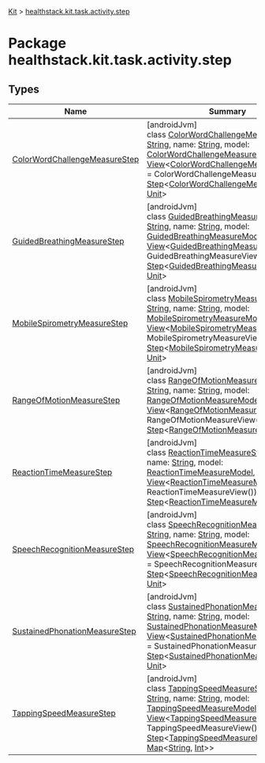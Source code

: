 
[Kit](../../kit.html) > [healthstack.kit.task.activity.step](index.html)



# Package healthstack.kit.task.activity.step



## Types


| Name | Summary |
|---|---|
| [ColorWordChallengeMeasureStep](-color-word-challenge-measure-step/index.html) | [androidJvm]<br>class [ColorWordChallengeMeasureStep](-color-word-challenge-measure-step/index.html)(id: [String](https://kotlinlang.org/api/latest/jvm/stdlib/kotlin/-string/index.html), name: [String](https://kotlinlang.org/api/latest/jvm/stdlib/kotlin/-string/index.html), model: [ColorWordChallengeMeasureModel](../healthstack.kit.task.activity.model/-color-word-challenge-measure-model/index.html), view: [View](../healthstack.kit.task.base/-view/index.html)&lt;[ColorWordChallengeMeasureModel](../healthstack.kit.task.activity.model/-color-word-challenge-measure-model/index.html)&gt; = ColorWordChallengeMeasureView()) : [Step](../healthstack.kit.task.base/-step/index.html)&lt;[ColorWordChallengeMeasureModel](../healthstack.kit.task.activity.model/-color-word-challenge-measure-model/index.html), [Unit](https://kotlinlang.org/api/latest/jvm/stdlib/kotlin/-unit/index.html)&gt; |
| [GuidedBreathingMeasureStep](-guided-breathing-measure-step/index.html) | [androidJvm]<br>class [GuidedBreathingMeasureStep](-guided-breathing-measure-step/index.html)(id: [String](https://kotlinlang.org/api/latest/jvm/stdlib/kotlin/-string/index.html), name: [String](https://kotlinlang.org/api/latest/jvm/stdlib/kotlin/-string/index.html), model: [GuidedBreathingMeasureModel](../healthstack.kit.task.activity.model/-guided-breathing-measure-model/index.html), view: [View](../healthstack.kit.task.base/-view/index.html)&lt;[GuidedBreathingMeasureModel](../healthstack.kit.task.activity.model/-guided-breathing-measure-model/index.html)&gt; = GuidedBreathingMeasureView()) : [Step](../healthstack.kit.task.base/-step/index.html)&lt;[GuidedBreathingMeasureModel](../healthstack.kit.task.activity.model/-guided-breathing-measure-model/index.html), [Unit](https://kotlinlang.org/api/latest/jvm/stdlib/kotlin/-unit/index.html)&gt; |
| [MobileSpirometryMeasureStep](-mobile-spirometry-measure-step/index.html) | [androidJvm]<br>class [MobileSpirometryMeasureStep](-mobile-spirometry-measure-step/index.html)(id: [String](https://kotlinlang.org/api/latest/jvm/stdlib/kotlin/-string/index.html), name: [String](https://kotlinlang.org/api/latest/jvm/stdlib/kotlin/-string/index.html), model: [MobileSpirometryMeasureModel](../healthstack.kit.task.activity.model/-mobile-spirometry-measure-model/index.html), view: [View](../healthstack.kit.task.base/-view/index.html)&lt;[MobileSpirometryMeasureModel](../healthstack.kit.task.activity.model/-mobile-spirometry-measure-model/index.html)&gt; = MobileSpirometryMeasureView()) : [Step](../healthstack.kit.task.base/-step/index.html)&lt;[MobileSpirometryMeasureModel](../healthstack.kit.task.activity.model/-mobile-spirometry-measure-model/index.html), [Unit](https://kotlinlang.org/api/latest/jvm/stdlib/kotlin/-unit/index.html)&gt; |
| [RangeOfMotionMeasureStep](-range-of-motion-measure-step/index.html) | [androidJvm]<br>class [RangeOfMotionMeasureStep](-range-of-motion-measure-step/index.html)(id: [String](https://kotlinlang.org/api/latest/jvm/stdlib/kotlin/-string/index.html), name: [String](https://kotlinlang.org/api/latest/jvm/stdlib/kotlin/-string/index.html), model: [RangeOfMotionMeasureModel](../healthstack.kit.task.activity.model/-range-of-motion-measure-model/index.html), view: [View](../healthstack.kit.task.base/-view/index.html)&lt;[RangeOfMotionMeasureModel](../healthstack.kit.task.activity.model/-range-of-motion-measure-model/index.html)&gt; = RangeOfMotionMeasureView()) : [Step](../healthstack.kit.task.base/-step/index.html)&lt;[RangeOfMotionMeasureModel](../healthstack.kit.task.activity.model/-range-of-motion-measure-model/index.html), [Unit](https://kotlinlang.org/api/latest/jvm/stdlib/kotlin/-unit/index.html)&gt; |
| [ReactionTimeMeasureStep](-reaction-time-measure-step/index.html) | [androidJvm]<br>class [ReactionTimeMeasureStep](-reaction-time-measure-step/index.html)(id: [String](https://kotlinlang.org/api/latest/jvm/stdlib/kotlin/-string/index.html), name: [String](https://kotlinlang.org/api/latest/jvm/stdlib/kotlin/-string/index.html), model: [ReactionTimeMeasureModel](../healthstack.kit.task.activity.model/-reaction-time-measure-model/index.html), view: [View](../healthstack.kit.task.base/-view/index.html)&lt;[ReactionTimeMeasureModel](../healthstack.kit.task.activity.model/-reaction-time-measure-model/index.html)&gt; = ReactionTimeMeasureView()) : [Step](../healthstack.kit.task.base/-step/index.html)&lt;[ReactionTimeMeasureModel](../healthstack.kit.task.activity.model/-reaction-time-measure-model/index.html), [Unit](https://kotlinlang.org/api/latest/jvm/stdlib/kotlin/-unit/index.html)&gt; |
| [SpeechRecognitionMeasureStep](-speech-recognition-measure-step/index.html) | [androidJvm]<br>class [SpeechRecognitionMeasureStep](-speech-recognition-measure-step/index.html)(id: [String](https://kotlinlang.org/api/latest/jvm/stdlib/kotlin/-string/index.html), name: [String](https://kotlinlang.org/api/latest/jvm/stdlib/kotlin/-string/index.html), model: [SpeechRecognitionMeasureModel](../healthstack.kit.task.activity.model/-speech-recognition-measure-model/index.html), view: [View](../healthstack.kit.task.base/-view/index.html)&lt;[SpeechRecognitionMeasureModel](../healthstack.kit.task.activity.model/-speech-recognition-measure-model/index.html)&gt; = SpeechRecognitionMeasureView()) : [Step](../healthstack.kit.task.base/-step/index.html)&lt;[SpeechRecognitionMeasureModel](../healthstack.kit.task.activity.model/-speech-recognition-measure-model/index.html), [Unit](https://kotlinlang.org/api/latest/jvm/stdlib/kotlin/-unit/index.html)&gt; |
| [SustainedPhonationMeasureStep](-sustained-phonation-measure-step/index.html) | [androidJvm]<br>class [SustainedPhonationMeasureStep](-sustained-phonation-measure-step/index.html)(id: [String](https://kotlinlang.org/api/latest/jvm/stdlib/kotlin/-string/index.html), name: [String](https://kotlinlang.org/api/latest/jvm/stdlib/kotlin/-string/index.html), model: [SustainedPhonationMeasureModel](../healthstack.kit.task.activity.model/-sustained-phonation-measure-model/index.html), view: [View](../healthstack.kit.task.base/-view/index.html)&lt;[SustainedPhonationMeasureModel](../healthstack.kit.task.activity.model/-sustained-phonation-measure-model/index.html)&gt; = SustainedPhonationMeasureView()) : [Step](../healthstack.kit.task.base/-step/index.html)&lt;[SustainedPhonationMeasureModel](../healthstack.kit.task.activity.model/-sustained-phonation-measure-model/index.html), [Unit](https://kotlinlang.org/api/latest/jvm/stdlib/kotlin/-unit/index.html)&gt; |
| [TappingSpeedMeasureStep](-tapping-speed-measure-step/index.html) | [androidJvm]<br>class [TappingSpeedMeasureStep](-tapping-speed-measure-step/index.html)(id: [String](https://kotlinlang.org/api/latest/jvm/stdlib/kotlin/-string/index.html), name: [String](https://kotlinlang.org/api/latest/jvm/stdlib/kotlin/-string/index.html), model: [TappingSpeedMeasureModel](../healthstack.kit.task.activity.model/-tapping-speed-measure-model/index.html), view: [View](../healthstack.kit.task.base/-view/index.html)&lt;[TappingSpeedMeasureModel](../healthstack.kit.task.activity.model/-tapping-speed-measure-model/index.html)&gt; = TappingSpeedMeasureView()) : [Step](../healthstack.kit.task.base/-step/index.html)&lt;[TappingSpeedMeasureModel](../healthstack.kit.task.activity.model/-tapping-speed-measure-model/index.html), [Map](https://kotlinlang.org/api/latest/jvm/stdlib/kotlin.collections/-map/index.html)&lt;[String](https://kotlinlang.org/api/latest/jvm/stdlib/kotlin/-string/index.html), [Int](https://kotlinlang.org/api/latest/jvm/stdlib/kotlin/-int/index.html)&gt;&gt; |

